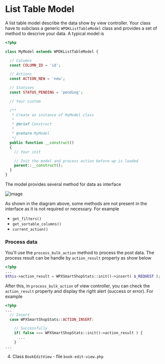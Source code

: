# List Table Model

A list table model describe the data show by view controller. Your class have to subclass a generic `WPDKListTableModel` class and provides a set of method to descrive your data. A typical model is

```php
<?php

class MyModel extends WPDKListTableModel {

  // Columns
  const COLUMN_ID = 'id';

  // Actions
  const ACTION_NEW = 'new';

  // Statuses
  const STATUS_PENDING = 'pending';

  // Your custom

  /**
   * Create an instance of MyModel class
   *
   * @brief Construct
   *
   * @return MyModel
   */
  public function __construct()
  {
    // Your init

    // Init the model and process action before wp is loaded
    parent::__construct();
  }
}
```

The model provides several method for data as interface

![image](https://cloud.githubusercontent.com/assets/432181/2547753/3665668e-b656-11e3-831d-ab1e2220c577.png)

As shown in the diagram above, some methods are not present in the interface as it is not required or necessary. For example

* `get_filters()`
* `get_sortable_columns()`
* `current_action()`

### Process data

You'll use the `process_bulk_action` method to process the post data. The process result can be handle by `action_result` property as show below

```php
<?php
...
$this->action_result = WPXSmartShopStats::init()->insert( $_REQUEST );
```

After this, in `process_bulk_action` of view controller, you can check the `action_result` property and display the right alert (success or error). For example

```php
<?php
...
  // Insert
  case WPXSmartShopStats::ACTION_INSERT:

    // Successfully
    if( false === WPXSmartShopStats::init()->action_result ) {
      ...
    }
...
```
4. Class `BookEditView` - file `book-edit-view.php`